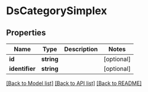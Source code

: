 # DsCategorySimplex

## Properties
Name | Type | Description | Notes
------------ | ------------- | ------------- | -------------
**id** | **string** |  | [optional] 
**identifier** | **string** |  | [optional] 

[[Back to Model list]](../../README.md#documentation-for-models) [[Back to API list]](../../README.md#documentation-for-api-endpoints) [[Back to README]](../../README.md)

